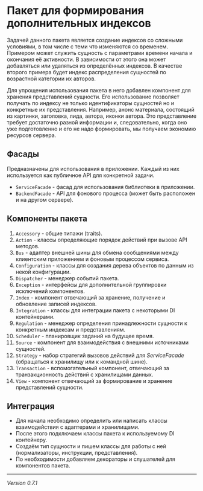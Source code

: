 # Пакет для формирования дополнительных индексов

Задачей данного пакета является создание индексов со сложными условиями, в том числе с теми что изменяются со временем. Примером может служить сущность с параметрами времени начала и окончания её активности. В зависимости от этого она может добавляться или удаляться из определённых индексов. В качестве второго примера будет индекс распределения сущностей по возрастной категории их авторов.

Для упрощения использования пакета в него добавлен компонент для хранения представлений сущности. Его использование позволяет получать по индексу не только идентификаторы сущностей но и конкретные их представления. Например, анонс материала, состоящий из картинки, заголовка, лида, автора, иконки автора. Это представление требует достаточно разной информации и, следовательно, когда оно уже подготовленно и его не надо формировать, мы получаем экономию ресурсов сервера.

## Фасады

Предназначены для использования в приложении. Каждый из них используется как публичное API для конкретной задачи.

* ```ServiceFacade``` - фасад для использования библиотеки в приложении.
* ```BackendFacade``` - API для фонового процесса (может быть расположен и на другом сервере).

## Компоненты пакета

 1. ```Accessory``` - общие типажи (traits).
 2. ```Action``` - классы определяющие порядок действий при вызове API методов.
 3. ```Bus``` - адаптер внешней шины для обмена сообщениями между клиентским приложением и фоновым процессом сервиса.
 4. ```Configuration``` - классы для создания дерева объектов по данным из некой конфигурации.
 5. ```Dispatcher``` - менеджер событий пакета.
 6. ```Exception``` - интерфейсы для дополнительной группировки исключений компонентов.
 7. ```Index``` - компонент отвечающий за хранение, получение и обновление записей индексов.
 8. ```Integration``` - классы для интеграции пакета с некоторыми DI контейнерами.
 9. ```Regulation``` - менеджер определения принадлежности сущности к конкретным индексам и представлениям.
10. ```Scheduler``` - планировщик заданий на будущее время.
11. ```Source``` - компонент для взаимодействия с внешними источниками сущностей.
12. ```Strategy``` - набор стратегий вызовов действий для _ServiceFacade_ (обращаться к хранилищу или к командной шине).
13. ```Transaction``` - вспомогательный компонент, отвечающий за транзакционность действий с хранилищами данных.
14. ```View``` - компонент отвечающий за формирование и хранение представлений сущности.

## Интеграция

* Для начала необходимо определить или написать классы взаимодействия с адаптерами и хранилищами.
* После этого подключаем классы пакета к используемому DI контейнеру.
* Создаём тип сущности и пишем классы для работы с ней (нормализаторы, инструкции, представления).
* По необходимости добавляем декораторы и слушателей для компонентов пакета.

---------------

_Version 0.7.1_